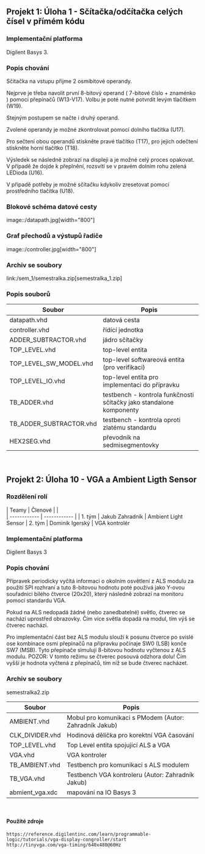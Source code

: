 

## Projekt 1: Úloha 1 - Sčítačka/odčítačka celých čísel v přímém kódu




### Implementační platforma

Digilent Basys 3.





### Popis chování

Sčítačka na vstupu přijme 2 osmibitové operandy.

Nejprve je třeba navolit první 8-bitový operand ( 7-bitové číslo + znaménko ) pomocí přepínačů (W13-V17). Volbu je poté nutné potvrdit levým tlačítkem (W19).

Stejným postupem se načte i druhý operand.

Zvolené operandy je možné zkontrolovat pomocí dolního tlačítka (U17).

Pro sečtení obou operandů stiskněte pravé tlačítko (T17), pro jejich odečtení stiskněte horní tlačítko (T18).

Výsledek se následně zobrazí na displeji a je možné celý proces opakovat.
V případě že dojde k přeplnění, rozsvítí se v pravém dolním rohu zelená LEDioda (U16).

V případě potřeby je možné sčítačku kdykoliv zresetovat pomocí prostředního tlačítka (U18).



### Blokové schéma datové cesty


image::/datapath.jpg[width="800"]


### Graf přechodů a výstupů řadiče

image::/controller.jpg[width="800"]



### Archiv se soubory

link:/sem_1/semestralka.zip[semestralka_1.zip]

### Popis souborů
| Soubor  | Popis  |
| ------------ | ------------ |
| datapath.vhd  | datová cesta  |
| controller.vhd  | řídící jednotka  |
|  ADDER_SUBTRACTOR.vhd | jádro sčítačky   |
|  TOP_LEVEL.vhd |  top-level entita |
| TOP_LEVEL_SW_MODEL.vhd  | top-level softwareová entita (pro verifikaci)  |
| TOP_LEVEL_IO.vhd  |  top-level entita pro implementaci do přípravku  |
| TB_ADDER.vhd  | testbench - kontrola funkčnosti sčítačky jako standalone komponenty  |
| TB_ADDER_SUBTRACTOR.vhd  | testbench - kontrola oproti zlatému standardu  |
| HEX2SEG.vhd  | převodník na sedmisegmentovky  |

<br>



## Projekt 2: Úloha 10 - VGA a Ambient Ligth Sensor


### Rozdělení rolí

| Teamy | Členové  |  |    
| ------------ | ------------ |
|  1. tým |  Jakub Zahradník | Ambient Light Sensor
| 2. tým  |  Dominik Igerský | VGA kontrolér






### Implementační platforma

Digilent Basys 3





### Popis chování

Přípravek periodicky vyčítá informaci o okolním osvětlení z ALS modulu za použití SPI rozhraní 
a tuto 8-bitovou hodnotu poté používá jako Y-ovou souřadnici bílého čtverce (20x20), 
který následně zobrazí na monitoru pomocí standardu VGA.

Pokud na ALS nedopadá žádné (nebo zanedbatelné) světlo, čtverec se nachází uprostřed obrazovky.
Čím více světla dopadá na modul, tím výš se čtverec nachází.

Pro implementační část bez ALS modulu slouží k posunu čtverce po svislé ose
kombinace osmi přepínačů na přípravku počínaje SW0 (LSB) konče SW7 (MSB).
Tyto přepínače simulují 8-bitovou hodnotu vyčtenou z ALS modulu.
POZOR: V tomto režimu se čtverec posouvá odzhora dolu! 
Čím vyšší je hodnota vyčtená z přepínačů, tím níž se bude čtverec nacházet.


### Archiv se soubory

semestralka2.zip

| Soubor  | Popis  |
| ------------ | ------------ |
| AMBIENT.vhd  | Mobul pro komunikaci s PModem (Autor: Zahradník Jakub)  |
| CLK_DIVIDER.vhd  | Hodinová dělička pro korektní VGA časování  |
|  TOP_LEVEL.vhd |  Top Level entita spojující ALS a VGA  |
| VGA.vhd  | VGA kontroler  |
| TB_AMBIENT.vhd  | Testbench pro komunikaci s ALS modulem  |
| TB_VGA.vhd  | Testbench VGA kontroleru (Autor: Zahradník Jakub)  |
| abmient_vga.xdc  |  mapování na IO Basys 3  |


<br>

#### Použité zdroje

    
	https://reference.digilentinc.com/learn/programmable-logic/tutorials/vga-display-congroller/start
	http://tinyvga.com/vga-timing/640x480@60Hz
    
